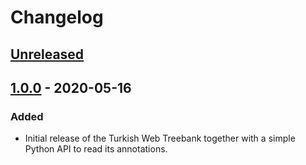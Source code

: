 # Changelog

## [Unreleased]

## [1.0.0] - 2020-05-16

### Added

- Initial release of the Turkish Web Treebank together with a simple Python API
  to read its annotations.

[unreleased]: https://github.com/google-research-datasets/turkish-treebanks/compare/v1.0.0...HEAD
[1.0.0]: https://github.com/google-research-datasets/turkish-treebanks/releases/tag/v1.0.0
